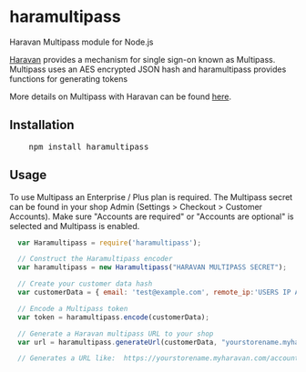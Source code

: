 haramultipass
============

Haravan Multipass module for Node.js



[Haravan](https://www.haravan.com/) provides a mechanism for single sign-on known as Multipass.  Multipass uses an AES encrypted JSON hash and haramultipass provides functions for generating tokens

More details on Multipass with Haravan can be found [here](https://docs.haravan.com/support/solutions/articles/42000088404-multipass).

## Installation
<pre>
    npm install haramultipass
</pre>

## Usage

To use Multipass an Enterprise / Plus plan is required. The Multipass secret can be found in your shop Admin (Settings > Checkout > Customer Accounts).
Make sure "Accounts are required" or "Accounts are optional" is selected and Multipass is enabled.

``` js
  var Haramultipass = require('haramultipass');

  // Construct the Haramultipass encoder
  var haramultipass = new Haramultipass("HARAVAN MULTIPASS SECRET");

  // Create your customer data hash
  var customerData = { email: 'test@example.com', remote_ip:'USERS IP ADDRESS', return_to:"http://some.url"};

  // Encode a Multipass token
  var token = haramultipass.encode(customerData);

  // Generate a Haravan multipass URL to your shop
  var url = haramultipass.generateUrl(customerData, "yourstorename.myharavan.com");

  // Generates a URL like:  https://yourstorename.myharavan.com/account/login/multipass/<MULTIPASS-TOKEN>
```
